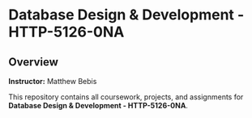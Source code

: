 #  Database Design & Development - HTTP-5126-0NA

## Overview

**Instructor:** Matthew Bebis

This repository contains all coursework, projects, and assignments for **Database Design & Development - HTTP-5126-0NA**.



